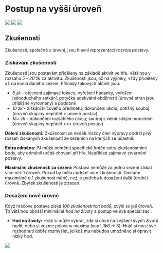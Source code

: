 # Postup na vyšší úroveň

<img src="/assets/sep_line.png"/>

<img src="/assets/Level_up.png"/>

<img src="/assets/sep_line.png"/>

## Zkušenosti

Zkušenosti, společně s úrovní, jsou hlavní reprezentací rozvoje postavy.

### Získávání zkušeností

Zkušenosti jsou postavám přiděleny na základě aktivit ve hře. Většinou v rozsahu *5 - 20 zk* za aktivitu. Zkušenosti jsou, až na výjimky, vždy přiděleny až na konci daného sezení. Příklady takových aktivit jsou: 

- *5 zk* -  objevení zajímavé lokace, vyřešení hádanky, vyřešení jednoduchého setkání; potyčka adekvátní obtížnosti (úrovně stran jsou přibližně vyrovnány) a podobně
- *10 zk* - získání klíčového předmětu; dokončení úkolu; obtížný souboj (úroveň skupiny nepřátel > úroveň postav)
- *15+ zk* - dokončení rozsáhlého úkolu; souboj s velmi silným monstrem (úroveň skupiny nepřátel >>> úroveň postav)

**Dělení zkušeností:** Zkušenosti se nedělí. Každý člen výpravy obdrží plný rozsah získaných zkušeností ze sezeních na kterých se účastnil.

**Extra odměna:** PJ může odměnit specifické hráče extra zkušenostními body, aby odměnil určitá chování při hře. Například zajímavé ztvárnění postavy. 

**Maximální zkušenosti za sezení:** Postava nemůže za jedno sezení získat více než 1 úroveň. Pokud by měla obdržet více zkušeností. Dostane maximálně o 1 zkušenost méně, než je potřeba k dosažení další (druhé) úrovně. Zbytek zkušeností je ztracen.

### Dosažení nové úrovně 

Když hráčova postava získá *100 zkušenostních bodů*, zvýší se její úroveň. To většinou obnáší minimálně *hod na životy* a postup ve své specializaci.

- **Hod na životy:** Hráč si může vybrat, zda si chce na zvýšení svých životů hodit, nebo si vezme polovinu maxima (např. 1k6 -> 3). Hráč si musí své rozhodnutí dobře rozmyslet, jelikož mu nebudou umožněno si opravit nízký hod.

<img src="/assets/sep_line.png"/>
